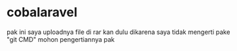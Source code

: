 # cobalaravel
pak ini saya uploadnya file di rar kan dulu dikarena saya tidak mengerti pake "git CMD" mohon pengertiannya pak
